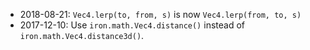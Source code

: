 
* 2018-08-21: `Vec4.lerp(to, from, s)` is now `Vec4.lerp(from, to, s)`
* 2017-12-10: Use `iron.math.Vec4.distance()` instead of `iron.math.Vec4.distance3d()`.
